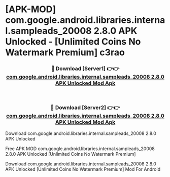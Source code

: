 # [APK-MOD] com.google.android.libraries.internal.sampleads_20008 2.8.0 APK Unlocked - [Unlimited Coins No Watermark Premium] c3rao



<div align="center">
<h3>🔴 Download [Server1] 👉👉 <a href="https://momento.my/?title=com.google.android.libraries.internal.sampleads_20008_2.8.0_APK_Unlocked">com.google.android.libraries.internal.sampleads_20008 2.8.0 APK Unlocked Mod Apk</a></h3><br>

<h3>🔴 Download [Server2] 👉👉 <a href="https://momento.my/?title=com.google.android.libraries.internal.sampleads_20008_2.8.0_APK_Unlocked">com.google.android.libraries.internal.sampleads_20008 2.8.0 APK Unlocked Mod Apk</a></h3>
</div>



Download com.google.android.libraries.internal.sampleads_20008 2.8.0 APK Unlocked 

Free APK MOD com.google.android.libraries.internal.sampleads_20008 2.8.0 APK Unlocked [Unlimited Coins No Watermark Premium]

Download com.google.android.libraries.internal.sampleads_20008 2.8.0 APK Unlocked [Unlimited Coins No Watermark Premium] Mod For Android
